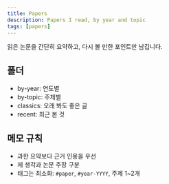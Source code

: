 ```yaml
---
title: Papers
description: Papers I read, by year and topic
tags: [papers]
---
```


읽은 논문을 간단히 요약하고, 다시 볼 만한 포인트만 남깁니다.

## 폴더
- by-year: 연도별
- by-topic: 주제별
- classics: 오래 봐도 좋은 글
- recent: 최근 본 것

## 메모 규칙
- 과한 요약보다 근거 인용을 우선
- 제 생각과 논문 주장 구분
- 태그는 최소화: `#paper`, `#year-YYYY`, 주제 1~2개

